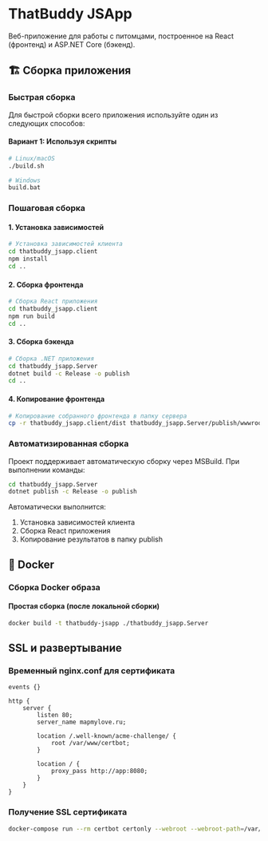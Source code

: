 # ThatBuddy JSApp

Веб-приложение для работы с питомцами, построенное на React (фронтенд) и ASP.NET Core (бэкенд).

## 🏗️ Сборка приложения

### Быстрая сборка

Для быстрой сборки всего приложения используйте один из следующих способов:

#### Вариант 1: Используя скрипты
```bash
# Linux/macOS
./build.sh

# Windows
build.bat
```

### Пошаговая сборка

#### 1. Установка зависимостей
```bash
# Установка зависимостей клиента
cd thatbuddy_jsapp.client
npm install
cd ..
```

#### 2. Сборка фронтенда
```bash
# Сборка React приложения
cd thatbuddy_jsapp.client
npm run build
cd ..
```

#### 3. Сборка бэкенда
```bash
# Сборка .NET приложения
cd thatbuddy_jsapp.Server
dotnet build -c Release -o publish
cd ..
```

#### 4. Копирование фронтенда
```bash
# Копирование собранного фронтенда в папку сервера
cp -r thatbuddy_jsapp.client/dist thatbuddy_jsapp.Server/publish/wwwroot
```

### Автоматизированная сборка

Проект поддерживает автоматическую сборку через MSBuild. При выполнении команды:
```bash
cd thatbuddy_jsapp.Server
dotnet publish -c Release -o publish
```

Автоматически выполнится:
1. Установка зависимостей клиента
2. Сборка React приложения
3. Копирование результатов в папку publish

## 🐳 Docker

### Сборка Docker образа

#### Простая сборка (после локальной сборки)
```bash
docker build -t thatbuddy-jsapp ./thatbuddy_jsapp.Server
```

## SSL и развертывание

### Временный nginx.conf для сертификата

```nginx
events {}

http {
    server {
        listen 80;
        server_name mapmylove.ru;

        location /.well-known/acme-challenge/ {
            root /var/www/certbot;
        }

        location / {
            proxy_pass http://app:8080;
        }
    }
}
```

### Получение SSL сертификата
```bash
docker-compose run --rm certbot certonly --webroot --webroot-path=/var/www/certbot --email liretmat@gmail.com --agree-tos --no-eff-email -d mapmylove.ru
```